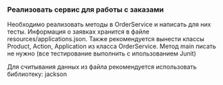 ### Реализовать сервис для работы с заказами
 
Необходимо реализовать методы в OrderService и написать для них тесты. Информация о заявках хранится в файле resources/applications.json.
Также рекомендуется вынести классы Product, Action, Application из класса OrderService.
Метод main писать не нужно (все тестирование выполнить с ипользованием Junit)

Для считывания данных из файла рекомендуется использовать библиотеку: jackson